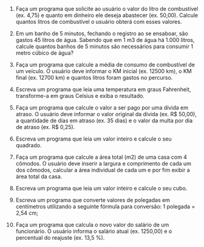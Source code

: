 1. Faça um programa que solicite ao usuário o valor do litro de combustível (ex. 4,75) e quanto em dinheiro ele deseja abastecer (ex. 50,00). Calcule quantos litros de combustível o usuário obterá com esses valores.

2. Em um banho de 5 minutos, fechando o registro ao se ensaboar, são gastos 45 litros de água. Sabendo que em 1 m3 de água há 1.000 litros, calcule quantos banhos de 5 minutos são necessários para consumir 1 metro cúbico de água?

3. Faça um programa que calcule a média de consumo de combustível de um veículo. O usuário deve informar o KM inicial (ex. 12500 km), o KM final (ex. 12700 km) e quantos litros foram gastos no percurso.

4. Escreva um programa que leia uma temperatura em graus Fahrenheit, transforme-a em graus Celsius e exiba o resultado.

5. Faça um programa que calcule o valor a ser pago por uma dívida em atraso. O usuário deve informar o valor original da dívida (ex. R$ 50,00), a quantidade de dias em atraso (ex. 35 dias) e o valor da multa por dia de atraso (ex. R$ 0,25).

6. Escreva um programa que leia um valor inteiro e calcule o seu quadrado.

7. Faça um programa que calcule a área total (m​2​) de uma casa com 4 cômodos. O usuário deve inserir a largura e comprimento de cada um dos cômodos, calcular a área individual de cada um e por fim exibir a área total da casa.

8. Escreva um programa que leia um valor inteiro e calcule o seu cubo.

9. Escreva um programa que converte valores de polegadas em centímetros utilizando a seguinte fórmula para conversão: 1 polegada = 2,54 cm;

10. Faça um programa que calcula o novo valor do salário de um funcionário. O usuário informa o salário atual (ex. 1250,00) e o percentual do reajuste (ex. 13,5 %).
